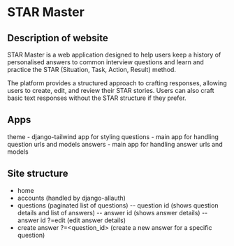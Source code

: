# STAR Master

## Description of website

STAR Master is a web application designed to help users keep a history of personalised answers to common interview questions and learn and practice the STAR (Situation, Task, Action, Result) method.

The platform provides a structured approach to crafting responses, allowing users to create, edit, and review their STAR stories. Users can also craft basic text responses without the STAR structure if they prefer.

## Apps

theme - django-tailwind app for styling
questions - main app for handling question urls and models
answers - main app for handling answer urls and models

## Site structure

- home
- accounts (handled by django-allauth)
- questions (paginated list of questions)
-- question id (shows question details and list of answers)
-- answer id (shows answer details)
-- answer id ?=edit (edit answer details)
- create answer ?=<question_id> (create a new answer for a specific question)